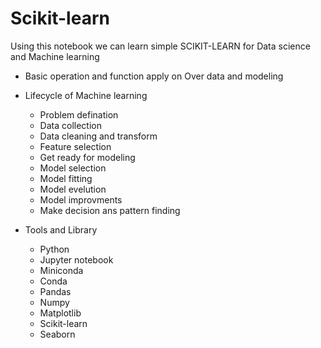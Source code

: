 # Scikit-learn
Using this notebook we can learn simple SCIKIT-LEARN for Data science and Machine learning 

- Basic operation and function apply on Over data and modeling 

- Lifecycle of Machine learning
    - Problem defination
    - Data collection
    - Data cleaning and transform
    - Feature selection
    - Get ready for modeling 
    - Model selection
    - Model fitting
    - Model evelution
    - Model improvments
    - Make decision ans pattern finding
    
- Tools and Library
    - Python
    - Jupyter notebook
    - Miniconda
    - Conda
    - Pandas
    - Numpy
    - Matplotlib
    - Scikit-learn
    - Seaborn
